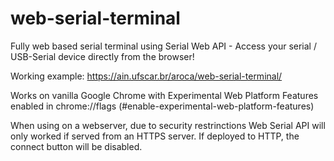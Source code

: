 # web-serial-terminal
Fully web based serial terminal using Serial Web API - Access your serial / USB-Serial device directly from the browser!

Working example: https://ain.ufscar.br/aroca/web-serial-terminal/

Works on vanilla Google Chrome with Experimental Web Platform Features enabled in chrome://flags (#enable-experimental-web-platform-features)

When using on a webserver, due to security restrinctions Web Serial API will only worked if served from an HTTPS server. If deployed to HTTP, the connect button will be disabled.
